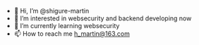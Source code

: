 - 👋 Hi, I’m @shigure-martin
- 👀 I’m interested in websecurity and backend developing now
- 🌱 I’m currently learning websecurity
- 📫 How to reach me h_martin@163.com

<!---
shigure-martin/shigure-martin is a ✨ special ✨ repository because its `README.md` (this file) appears on your GitHub profile.
You can click the Preview link to take a look at your changes.
--->
